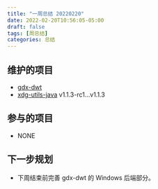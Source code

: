 ```yaml
---
title: "一周总结 20220220"
date: 2022-02-20T10:56:05-05:00
draft: false
tags: [周总结]
categories: 总结
---
```


## 维护的项目
- [gdx-dwt](https://github.com/anyicomplex/gdx-dwt)  
- [xdg-utils-java](https://github.com/anyicomplex/xdg-utils-java) v1.1.3-rc1...v1.1.3

## 参与的项目
- NONE

## 下一步规划
- 下周结束前完善 gdx-dwt 的 Windows 后端部分。